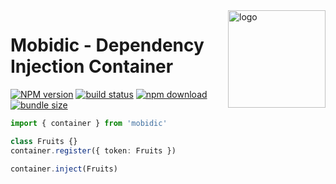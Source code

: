<img src="assets/logo.png" align="right" height="156" alt="logo" />

# Mobidic - Dependency Injection Container  

[![NPM version][npm-image]][npm-url] [![build status][github-build-actions-image]][github-actions-url] [![npm download][download-image]][download-url] [![bundle size][bundlephobia-image]][bundlephobia-url]


[npm-image]: http://img.shields.io/npm/v/mobidic.svg
[npm-url]: http://npmjs.org/package/mobidic
[github-build-actions-image]: https://github.com/js2me/mobidic/workflows/Build/badge.svg
[github-actions-url]: https://github.com/js2me/mobidic/actions
[download-image]: https://img.shields.io/npm/dm/mobidic.svg
[download-url]: https://npmjs.org/package/mobidic
[bundlephobia-url]: https://bundlephobia.com/result?p=mobidic
[bundlephobia-image]: https://badgen.net/bundlephobia/minzip/mobidic



```ts
import { container } from 'mobidic'

class Fruits {}
container.register({ token: Fruits })

container.inject(Fruits)
```